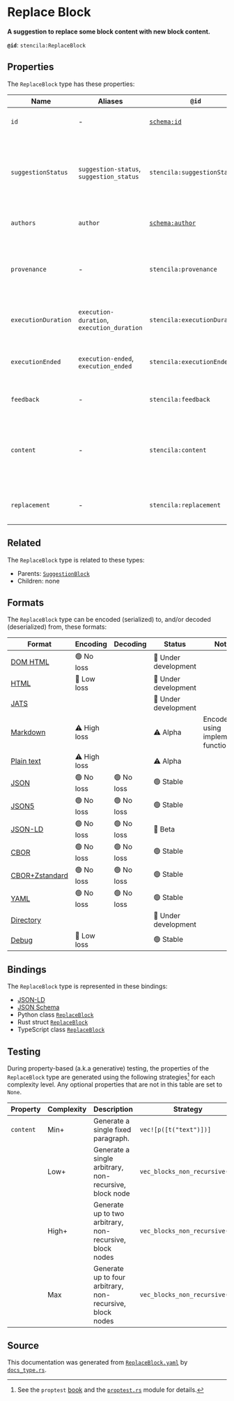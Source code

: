 # Replace Block

**A suggestion to replace some block content with new block content.**

**`@id`**: `stencila:ReplaceBlock`

## Properties

The `ReplaceBlock` type has these properties:

| Name                | Aliases                                    | `@id`                                        | Type                                                                                                                  | Description                                                                           | Inherited from                                                                                                      |
| ------------------- | ------------------------------------------ | -------------------------------------------- | --------------------------------------------------------------------------------------------------------------------- | ------------------------------------------------------------------------------------- | ------------------------------------------------------------------------------------------------------------------- |
| `id`                | -                                          | [`schema:id`](https://schema.org/id)         | [`String`](https://github.com/stencila/stencila/blob/main/docs/reference/schema/data/string.md)                       | The identifier for this item.                                                         | [`Entity`](https://github.com/stencila/stencila/blob/main/docs/reference/schema/other/entity.md)                    |
| `suggestionStatus`  | `suggestion-status`, `suggestion_status`   | `stencila:suggestionStatus`                  | [`SuggestionStatus`](https://github.com/stencila/stencila/blob/main/docs/reference/schema/edits/suggestion-status.md) | The status of the suggestion including whether it is proposed, accepted, or rejected. | [`Suggestion`](https://github.com/stencila/stencila/blob/main/docs/reference/schema/edits/suggestion.md)            |
| `authors`           | `author`                                   | [`schema:author`](https://schema.org/author) | [`Author`](https://github.com/stencila/stencila/blob/main/docs/reference/schema/works/author.md)*                     | The authors of the suggestion                                                         | [`Suggestion`](https://github.com/stencila/stencila/blob/main/docs/reference/schema/edits/suggestion.md)            |
| `provenance`        | -                                          | `stencila:provenance`                        | [`ProvenanceCount`](https://github.com/stencila/stencila/blob/main/docs/reference/schema/other/provenance-count.md)*  | A summary of the provenance of the content within the suggestion.                     | [`Suggestion`](https://github.com/stencila/stencila/blob/main/docs/reference/schema/edits/suggestion.md)            |
| `executionDuration` | `execution-duration`, `execution_duration` | `stencila:executionDuration`                 | [`Duration`](https://github.com/stencila/stencila/blob/main/docs/reference/schema/data/duration.md)                   | Time taken to generate the suggestion.                                                | [`Suggestion`](https://github.com/stencila/stencila/blob/main/docs/reference/schema/edits/suggestion.md)            |
| `executionEnded`    | `execution-ended`, `execution_ended`       | `stencila:executionEnded`                    | [`Timestamp`](https://github.com/stencila/stencila/blob/main/docs/reference/schema/data/timestamp.md)                 | The timestamp when the generation ended.                                              | [`Suggestion`](https://github.com/stencila/stencila/blob/main/docs/reference/schema/edits/suggestion.md)            |
| `feedback`          | -                                          | `stencila:feedback`                          | [`String`](https://github.com/stencila/stencila/blob/main/docs/reference/schema/data/string.md)                       | Feedback on the suggestion                                                            | [`Suggestion`](https://github.com/stencila/stencila/blob/main/docs/reference/schema/edits/suggestion.md)            |
| `content`           | -                                          | `stencila:content`                           | [`Block`](https://github.com/stencila/stencila/blob/main/docs/reference/schema/prose/block.md)*                       | The content that is suggested to be inserted, modified, replaced, or deleted.         | [`SuggestionBlock`](https://github.com/stencila/stencila/blob/main/docs/reference/schema/edits/suggestion-block.md) |
| `replacement`       | -                                          | `stencila:replacement`                       | [`Block`](https://github.com/stencila/stencila/blob/main/docs/reference/schema/prose/block.md)*                       | The new replacement block content.                                                    | -                                                                                                                   |

## Related

The `ReplaceBlock` type is related to these types:

- Parents: [`SuggestionBlock`](https://github.com/stencila/stencila/blob/main/docs/reference/schema/edits/suggestion-block.md)
- Children: none

## Formats

The `ReplaceBlock` type can be encoded (serialized) to, and/or decoded (deserialized) from, these formats:

| Format                                                                                               | Encoding     | Decoding  | Status              | Notes                              |
| ---------------------------------------------------------------------------------------------------- | ------------ | --------- | ------------------- | ---------------------------------- |
| [DOM HTML](https://github.com/stencila/stencila/blob/main/docs/reference/formats/dom.html.md)        | 🟢 No loss    |           | 🚧 Under development |                                    |
| [HTML](https://github.com/stencila/stencila/blob/main/docs/reference/formats/html.md)                | 🔷 Low loss   |           | 🚧 Under development |                                    |
| [JATS](https://github.com/stencila/stencila/blob/main/docs/reference/formats/jats.md)                |              |           | 🚧 Under development |                                    |
| [Markdown](https://github.com/stencila/stencila/blob/main/docs/reference/formats/markdown.md)        | ⚠️ High loss |           | ⚠️ Alpha            | Encoded using implemented function |
| [Plain text](https://github.com/stencila/stencila/blob/main/docs/reference/formats/text.md)          | ⚠️ High loss |           | ⚠️ Alpha            |                                    |
| [JSON](https://github.com/stencila/stencila/blob/main/docs/reference/formats/json.md)                | 🟢 No loss    | 🟢 No loss | 🟢 Stable            |                                    |
| [JSON5](https://github.com/stencila/stencila/blob/main/docs/reference/formats/json5.md)              | 🟢 No loss    | 🟢 No loss | 🟢 Stable            |                                    |
| [JSON-LD](https://github.com/stencila/stencila/blob/main/docs/reference/formats/jsonld.md)           | 🟢 No loss    | 🟢 No loss | 🔶 Beta              |                                    |
| [CBOR](https://github.com/stencila/stencila/blob/main/docs/reference/formats/cbor.md)                | 🟢 No loss    | 🟢 No loss | 🟢 Stable            |                                    |
| [CBOR+Zstandard](https://github.com/stencila/stencila/blob/main/docs/reference/formats/cbor.zstd.md) | 🟢 No loss    | 🟢 No loss | 🟢 Stable            |                                    |
| [YAML](https://github.com/stencila/stencila/blob/main/docs/reference/formats/yaml.md)                | 🟢 No loss    | 🟢 No loss | 🟢 Stable            |                                    |
| [Directory](https://github.com/stencila/stencila/blob/main/docs/reference/formats/directory.md)      |              |           | 🚧 Under development |                                    |
| [Debug](https://github.com/stencila/stencila/blob/main/docs/reference/formats/debug.md)              | 🔷 Low loss   |           | 🟢 Stable            |                                    |

## Bindings

The `ReplaceBlock` type is represented in these bindings:

- [JSON-LD](https://stencila.org/ReplaceBlock.jsonld)
- [JSON Schema](https://stencila.org/ReplaceBlock.schema.json)
- Python class [`ReplaceBlock`](https://github.com/stencila/stencila/blob/main/python/python/stencila/types/replace_block.py)
- Rust struct [`ReplaceBlock`](https://github.com/stencila/stencila/blob/main/rust/schema/src/types/replace_block.rs)
- TypeScript class [`ReplaceBlock`](https://github.com/stencila/stencila/blob/main/ts/src/types/ReplaceBlock.ts)

## Testing

During property-based (a.k.a generative) testing, the properties of the `ReplaceBlock` type are generated using the following strategies[^1] for each complexity level. Any optional properties that are not in this table are set to `None`.

| Property  | Complexity | Description                                               | Strategy                      |
| --------- | ---------- | --------------------------------------------------------- | ----------------------------- |
| `content` | Min+       | Generate a single fixed paragraph.                        | `vec![p([t("text")])]`        |
|           | Low+       | Generate a single arbitrary, non-recursive, block node    | `vec_blocks_non_recursive(1)` |
|           | High+      | Generate up to two arbitrary, non-recursive, block nodes  | `vec_blocks_non_recursive(2)` |
|           | Max        | Generate up to four arbitrary, non-recursive, block nodes | `vec_blocks_non_recursive(4)` |

## Source

This documentation was generated from [`ReplaceBlock.yaml`](https://github.com/stencila/stencila/blob/main/schema/ReplaceBlock.yaml) by [`docs_type.rs`](https://github.com/stencila/stencila/blob/main/rust/schema-gen/src/docs_type.rs).

[^1]: See the `proptest` [book](https://proptest-rs.github.io/proptest/) and the [`proptest.rs`](https://github.com/stencila/stencila/blob/main/rust/schema/src/proptests.rs) module for details.
